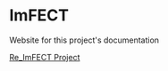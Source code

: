 # ImFECT

Website for this project's documentation

[Re_ImFECT Project](https://tissue-engineering-bioimaging-lab.github.io/Re_ImFECT/)
